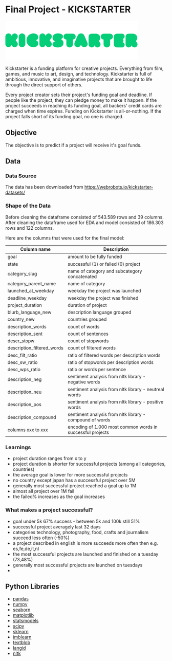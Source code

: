 # Final Project - KICKSTARTER

![picture](kickstarter.png)

Kickstarter is a funding platform for creative projects. Everything from film, games, and music to art, design, and technology. Kickstarter is full of ambitious, innovative, and imaginative projects that are brought to life through the direct support of others.

Every project creator sets their project's funding goal and deadline. If people like the project, they can pledge money to make it happen. If the project succeeds in reaching its funding goal, all backers' credit cards are charged when time expires. Funding on Kickstarter is all-or-nothing. If the project falls short of its funding goal, no one is charged.

## Objective

The objective is to predict if a project will receive it's goal funds.

## Data

### Data Source

The data has been downloaded from https://webrobots.io/kickstarter-datasets/

### Shape of the Data

Before cleaning the dataframe consisted of 543.589 rows and 39 columns. 
After cleaning the dataframe used for EDA and model consisted of 186.303 rows and 122 columns.

Here are the columns that were used for the final model:

| Column name | Description |
| ----------- | ----------- |
| goal | amount to be fully funded |
| state | successful (1) or failed (0) project |
| category_slug | name of category and subcategory concatenated |
| category_parent_name | name of category |
| launched_at_weekday | weekday the project was launched |
| deadline_weekday | weekday the project was finished |
| project_duration | duration of project |
| blurb_language_new | description language grouped |
| country_new | countries grouped |
| description_words | count of words |
| description_sent | count of sentences |
| descr_stopw | count of stopwords |
| description_filtered_words | count of filtered words |
| desc_filt_ratio | ratio of filtered words per description words |
| desc_sw_ratio | ratio of stopwords per description words |
| desc_wps_ratio | ratio or words per sentence |
| description_neg | sentiment analysis from nltk library - negative words |
| description_neu | sentiment analysis from nltk library - neutreal words |
| description_pos | sentiment analysis from nltk library - positive words |
| description_compound | sentiment analysis from nltk library - compound of words |
| columns xxx to xxx | encoding of 1.000 most common words in successful projects |

### Learnings

- project duration ranges from x to y
- project duration is shorter for successful projects (among all categories, countries)
- the average goal is lower for more successful projects
- no country except japan has a successful project over 5M
- generally most successful project reached a goal up to 1M
- almost all project over 1M fail
- the failed% increases as the goal increases

### What makes a project successful?

- goal under 5k 67% success - between 5k and 100k still 51%
- successful project averagely last 32 days
- categories technology, photography, food, crafts and journalism succeed less often (-50%)
- a project described in english is more succeeds more often then e.g. es,fe,de,it,nl
- the most successful projects are launched and finished on a tuesday (73,48%)
- generally most successful projects are launched on tuesdays
- 

## Python Libraries
- [pandas](https://pandas.pydata.org/)
- [numpy](https://numpy.org/)
- [seaborn](https://seaborn.pydata.org/)
- [matplotlib](https://matplotlib.org/)
- [statsmodels](https://www.statsmodels.org/stable/index.html)
- [scipy](https://www.scipy.org/)
- [sklearn](https://scikit-learn.org/stable/)
- [imblearn](https://imbalanced-learn.org/stable/)
- [textblob](https://textblob.readthedocs.io/en/dev/)
- [langid](https://pypi.org/project/langid/1.1.2dev/)
- [nltk](https://www.nltk.org/)